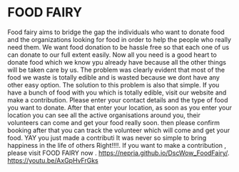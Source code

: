 # FOOD FAIRY
Food fairy aims to bridge the gap the individuals who want to donate food and the organizations looking for food in order to help the people who really need them.
We want food donation to be hassle free so that each one of us can donate to our full extent easily. Now all you need is a good heart to donate food which we know ypu already have because all the other things will be taken care by us.
The problem was clearly evident that most of the food we waste is totally edible and is wasted because we dont have any other easy option. The solution to this problem is also that simple.
If you have a bunch of food with you which is totally edible, visit our website and make a contribution. Please enter your contact details and the type of food you want to donate.
After that enter your location, as soon as you enter your location you can see all the active organisations around you, their volunteers can come and get your food really soon.
then please confirm booking after that you can track the volunteer which will come and get your food. YAY you just made a contributi
It was never so simple to bring happiness in the life of others Right!!!!.
If you want to make a contribution , please visit FOOD FAIRY now .
 https://nepria.github.io/DscWow_FoodFairy/.
https://youtu.be/AxGpHvFrGks

